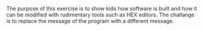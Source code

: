 The purpose of this exercise is to show kids how software is built and how it can be modified with rudimentary tools such as HEX editors. The challange is to replace the message of the program with a different message.
